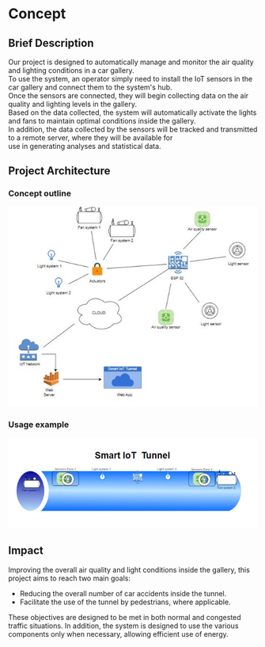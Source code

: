 # Concept

## Brief Description

Our project is designed to automatically manage and monitor the air quality and lighting conditions in a car gallery.  
To use the system, an operator simply need to install the IoT sensors in the car gallery and connect them to the system's hub.  
Once the sensors are connected, they will begin collecting data on the air quality and lighting levels in the gallery.  
Based on the data collected, the system will automatically activate the lights and fans to maintain optimal conditions inside the gallery.  
In addition, the data collected by the sensors will be tracked and transmitted to a remote server, where they will be available for  
use in generating analyses and statistical data.

## Project Architecture

### Concept outline

![Project architecture outline](/docs/src/images/schemas/concept_outline.JPG)

### Usage example

![Usage example](/docs/src/images/schemas/usage_example.jpg)

## Impact

Improving the overall air quality and light conditions inside the gallery, this project aims to reach two main goals:

- Reducing the overall number of car accidents inside the tunnel.
- Facilitate the use of the tunnel by pedestrians, where applicable.

These objectives are designed to be met in both normal and congested traffic situations.
In addition, the system is designed to use the various components only when necessary, allowing efficient use of energy.
